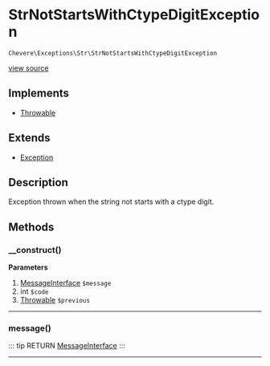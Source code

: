# StrNotStartsWithCtypeDigitException

`Chevere\Exceptions\Str\StrNotStartsWithCtypeDigitException`

[view source](https://github.com/chevere/chevere/blob/master/exceptions/Str/StrNotStartsWithCtypeDigitException.php)

## Implements

- [Throwable](https://www.php.net/manual/class.throwable)
## Extends

- [Exception](../Core/Exception.md)

## Description

Exception thrown when the string not starts with a ctype digit.

## Methods

### __construct()

**Parameters**

1. [MessageInterface](../../Interfaces/Message/MessageInterface.md) `$message`
2. int `$code`
3. [Throwable](https://www.php.net/manual/class.throwable) `$previous`

---

### message()

::: tip RETURN
[MessageInterface](../../Interfaces/Message/MessageInterface.md)
:::


---

